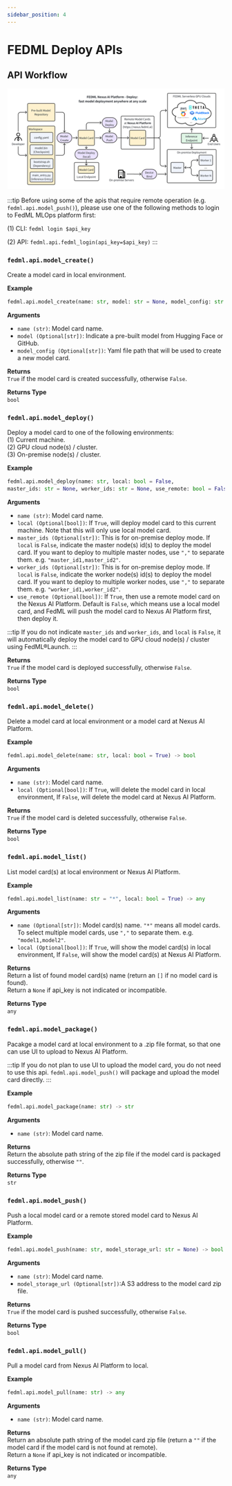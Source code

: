 ```yaml
---
sidebar_position: 4
---
```


# FEDML Deploy APIs

## API Workflow
![API Workflow](pics%2FAPIsWorkflow.png)

:::tip
Before using some of the apis that require remote operation (e.g. `fedml.api.model_push()`), 
please use one of the following methods to login 
to FedML MLOps platform first:

(1) CLI: `fedml login $api_key`

(2) API: `fedml.api.fedml_login(api_key=$api_key)`
:::

### `fedml.api.model_create()`
Create a model card in local environment.

**Example**
```py
fedml.api.model_create(name: str, model: str = None, model_config: str = None) -> bool
```

**Arguments**  
- `name (str)`: Model card name.
- `model (Optional[str])`: Indicate a pre-built model from Hugging Face or GitHub.
- `model_config (Optional[str])`: Yaml file path that will be used to create a new model card.

**Returns**  
`True` if the model card is created successfully, otherwise `False`.


**Returns Type**  
`bool`


### `fedml.api.model_deploy()`

Deploy a model card to one of the following environments:  
(1) Current machine.  
(2) GPU cloud node(s) / cluster.  
(3) On-premise node(s) / cluster.  

**Example**
```py
fedml.api.model_deploy(name: str, local: bool = False, 
master_ids: str = None, worker_ids: str = None, use_remote: bool = False) -> bool
```

**Arguments**  
- `name (str)`: Model card name.
- `local (Optional[bool])`: If `True`, will deploy model card to this current machine. Note that this will only use local
model card.
- `master_ids (Optional[str])`: This is for on-premise deploy mode. If `local` is `False`, indicate the master node(s)
id(s) to deploy the model card. If you want to deploy to multiple master nodes, use `","` to separate them. 
e.g. `"master_id1,master_id2"`.
- `worker_ids (Optional[str])`: This is for on-premise deploy mode. If `local` is `False`, indicate the worker node(s) 
id(s) to deploy the model card. If you want to deploy to multiple worker nodes, use `","` to separate them. 
e.g. `"worker_id1,worker_id2"`.
- `use_remote (Optional[bool])`: If `True`, then use a remote model card on the Nexus AI Platform. Default is `False`, 
which means use a local model card, and FedML will push the model card to Nexus AI Platform first, 
then deploy it. 

:::tip
If you do not indicate `master_ids` and `worker_ids`, and `local` is `False`, 
it will automatically deploy the model card to GPU cloud node(s) / cluster using FedML®Launch.
:::

**Returns**  
`True` if the model card is deployed successfully, otherwise `False`.

**Returns Type**  
`bool`

### `fedml.api.model_delete()`

Delete a model card at local environment or a model card at Nexus AI Platform.

**Example**
```py
fedml.api.model_delete(name: str, local: bool = True) -> bool
```

**Arguments**  
- `name (str)`: Model card name.
- `local (Optional[bool])`: If `True`, will delete the model card in local environment, If `False`, will
delete the model card at Nexus AI Platform.

**Returns**  
`True` if the model card is deleted successfully, otherwise `False`.

**Returns Type**  
`bool`

### `fedml.api.model_list()`

List model card(s) at local environment or Nexus AI Platform.

**Example**
```py
fedml.api.model_list(name: str = "*", local: bool = True) -> any
```

**Arguments**  
- `name (Optional[str])`: Model card(s) name. `"*"` means all model cards. To select multiple model cards,
use `","` to separate them. e.g. `"model1,model2"`.
- `local (Optional[bool])`: If `True`, will show the model card(s) in local environment, If `False`,
will show the model card(s) at Nexus AI Platform.

**Returns**  
Return a list of found model card(s) name (return an `[]` if no model card is found).  
Return a `None` if api_key is not indicated or incompatible.

**Returns Type**  
`any`

### `fedml.api.model_package()`

Pacakge a model card at local environment to a .zip file format, so that one can use UI 
to upload to Nexus AI Platform.  

:::tip
If you do not plan to use UI to upload the model card, you do not need to use this api. 
`fedml.api.model_push()` will package and upload the model card directly.
:::

**Example**
```py
fedml.api.model_package(name: str) -> str
```

**Arguments**  
- `name (str)`: Model card name.

**Returns**  
Return the absolute path string of the zip file if the model card is packaged successfully, otherwise `""`.

**Returns Type**  
`str`

### `fedml.api.model_push()`

Push a local model card or a remote stored model card to Nexus AI Platform.

**Example**
```py
fedml.api.model_push(name: str, model_storage_url: str = None) -> bool
```

**Arguments**  
- `name (str)`: Model card name.
- `model_storage_url (Optional[str])`:A S3 address to the model card zip file.

**Returns**  
`True` if the model card is pushed successfully, otherwise `False`.

**Returns Type**  
`bool`

### `fedml.api.model_pull()`

Pull a model card from Nexus AI Platform to local.

**Example**
```py
fedml.api.model_pull(name: str) -> any
```

**Arguments**  
- `name (str)`: Model card name.

**Returns**  
Return an absolute path string of the model card zip file 
(return a `""` if the model card if the model card is not found at remote).  
Return a `None` if api_key is not indicated or incompatible.

**Returns Type**  
`any`
